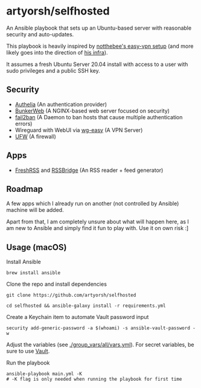 # artyorsh/selfhosted

An Ansible playbook that sets up an Ubuntu-based server with reasonable security and auto-updates.

This playbook is heavily inspired by [notthebee's easy-vpn setup](https://github.com/notthebee/ansible-easy-vpn) (and more likely goes into the direction of [his infra](https://github.com/notthebee/infra)).

It assumes a fresh Ubuntu Server 20.04 install with access to a user with sudo privileges and a public SSH key.

## Security

- [Authelia](https://hub.docker.com/r/authelia/authelia) (An authentication provider)
- [BunkerWeb](https://github.com/bunkerity/bunkerweb) (A NGINX-based web server focused on security)
- [fail2ban](https://github.com/fail2ban/fail2ban) (A Daemon to ban hosts that cause multiple authentication errors)
- Wireguard with WebUI via [wg-easy](https://github.com/WeeJeWel/wg-easy) (A VPN Server)
- [UFW](https://help.ubuntu.com/community/UFW) (A firewall)

## Apps

- [FreshRSS](https://github.com/FreshRSS/FreshRSS) and [RSSBridge](https://github.com/RSS-Bridge/rss-bridge) (An RSS reader + feed generator)

## Roadmap

A few apps which I already run on another (not controlled by Ansible) machine will be added.

Apart from that, I am completely unsure about what will happen here, as I am new to Ansible and simply find it fun to play with. Use it on own risk :]

## Usage (macOS)

Install Ansible
```
brew install ansible
```

Clone the repo and install dependencies
```
git clone https://github.com/artyorsh/selfhosted
```

```
cd selfhosted && ansible-galaxy install -r requirements.yml
```

Create a Keychain item to automate Vault password input
```
security add-generic-password -a $(whoami) -s ansible-vault-password -w
```

Adjust the variables (see [./group_vars/all/vars.yml](https://github.com/artyorsh/selfhosted/blob/main/group_vars/all/vars.yml)).
For secret variables, be sure to use [Vault](https://docs.ansible.com/ansible/latest/user_guide/vault.html#creating-encrypted-files).

Run the playbook
```
ansible-playbook main.yml -K
# -K flag is only needed when running the playbook for first time
```